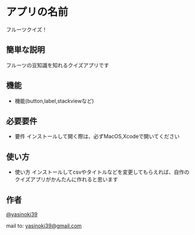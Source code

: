# アプリの名前
フルーツクイズ！
 
## 簡単な説明
フルーツの豆知識を知れるクイズアプリです

## 機能
 
- 機能(button,label,stackviewなど)
 
## 必要要件
 
- 要件 インストールして開く際は、必ずMacOS,Xcodeで開いてください
 
## 使い方
 
- 使い方 インストールしてcsvやタイトルなどを変更してもらえれば、自作のクイズアプリがかんたんに作れると思います
 
## 作者
 
[@yasinoki39](https://twitter.com/yasinoki39)

mail to: yasinoki39@gmail.com
 
